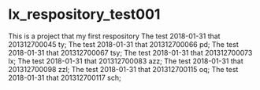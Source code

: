 # lx_respository_test001
This is a project that my first respository
The test 2018-01-31 that 201312700045 ty;
The test 2018-01-31 that 201312700066 pd;
The test 2018-01-31 that 201312700067 tsy;
The test 2018-01-31 that 201312700073 lx;
The test 2018-01-31 that 201312700083 azz;
The test 2018-01-31 that 201312700098 zzl;
The test 2018-01-31 that 201312700115 oq;
The test 2018-01-31 that 201312700117 sch;
